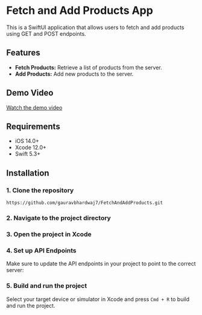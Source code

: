 <h1>Fetch and Add Products App</h1>

<p>This is a SwiftUI application that allows users to fetch and add products using GET and POST endpoints.</p>

<h2>Features</h2>
<ul>
    <li><strong>Fetch Products:</strong> Retrieve a list of products from the server.</li>
    <li><strong>Add Products:</strong> Add new products to the server.</li>
</ul>

<h2>Demo Video</h2>
<p><a href="https://github.com/user-attachments/assets/305d2cf0-7720-4cfe-8774-420c1ac1ee6d">Watch the demo video</a></p>

<h2>Requirements</h2>
<ul>
    <li>iOS 14.0+</li>
    <li>Xcode 12.0+</li>
    <li>Swift 5.3+</li>
</ul>

<h2>Installation</h2>

<h3>1. Clone the repository</h3>
<pre><code>https://github.com/gauravbhardwaj7/FetchAndAddProducts.git</code></pre>

<h3>2. Navigate to the project directory</h3>

<h3>3. Open the project in Xcode</h3>

<h3>4. Set up API Endpoints</h3>
<p>Make sure to update the API endpoints in your project to point to the correct server:</p>

<h3>5. Build and run the project</h3>
<p>Select your target device or simulator in Xcode and press <code>Cmd + R</code> to build and run the project.</p>





